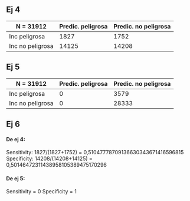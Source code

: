 ## Ej 4
|N = 31912|Predic. peligrosa|Predic. no peligrosa|
|---|---|---|
|Inc peligrosa|1827|1752|
|Inc no peligrosa|14125|14208|

## Ej 5
|N = 31912|Predic. peligrosa|Predic. no peligrosa|
|---|---|---|
|Inc peligrosa|0|3579|
|Inc no peligrosa|0|28333|

## Ej 6
#### De ej 4:
Sensitivity: 1827/(1827+1752)  = 0,51047778709136630343671416596815
Specificity: 14208/(14208+14125) = 0,50146472311438958105389475170296

#### De ej 5:
Sensitivity = 0
Specificity = 1

